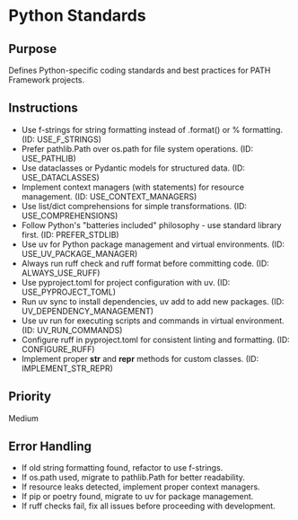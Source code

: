 # Python Standards

## Purpose
Defines Python-specific coding standards and best practices for PATH Framework projects.

## Instructions
- Use f-strings for string formatting instead of .format() or % formatting. (ID: USE_F_STRINGS)
- Prefer pathlib.Path over os.path for file system operations. (ID: USE_PATHLIB)
- Use dataclasses or Pydantic models for structured data. (ID: USE_DATACLASSES)
- Implement context managers (with statements) for resource management. (ID: USE_CONTEXT_MANAGERS)
- Use list/dict comprehensions for simple transformations. (ID: USE_COMPREHENSIONS)
- Follow Python's "batteries included" philosophy - use standard library first. (ID: PREFER_STDLIB)
- Use uv for Python package management and virtual environments. (ID: USE_UV_PACKAGE_MANAGER)
- Always run ruff check and ruff format before committing code. (ID: ALWAYS_USE_RUFF)
- Use pyproject.toml for project configuration with uv. (ID: USE_PYPROJECT_TOML)
- Run uv sync to install dependencies, uv add to add new packages. (ID: UV_DEPENDENCY_MANAGEMENT)
- Use uv run for executing scripts and commands in virtual environment. (ID: UV_RUN_COMMANDS)
- Configure ruff in pyproject.toml for consistent linting and formatting. (ID: CONFIGURE_RUFF)
- Implement proper __str__ and __repr__ methods for custom classes. (ID: IMPLEMENT_STR_REPR)

## Priority
Medium

## Error Handling
- If old string formatting found, refactor to use f-strings.
- If os.path used, migrate to pathlib.Path for better readability.
- If resource leaks detected, implement proper context managers.
- If pip or poetry found, migrate to uv for package management.
- If ruff checks fail, fix all issues before proceeding with development.
